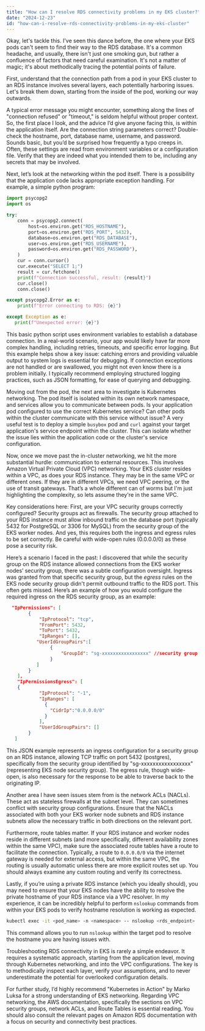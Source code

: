 ```yaml
---
title: "How can I resolve RDS connectivity problems in my EKS cluster?"
date: "2024-12-23"
id: "how-can-i-resolve-rds-connectivity-problems-in-my-eks-cluster"
---
```


Okay, let's tackle this. I’ve seen this dance before, the one where your EKS pods can't seem to find their way to the RDS database. It's a common headache, and usually, there isn't just one smoking gun, but rather a confluence of factors that need careful examination. It's not a matter of magic; it's about methodically tracing the potential points of failure.

First, understand that the connection path from a pod in your EKS cluster to an RDS instance involves several layers, each potentially harboring issues. Let's break them down, starting from the inside of the pod, working our way outwards.

A typical error message you might encounter, something along the lines of "connection refused" or "timeout," is seldom helpful without proper context. So, the first place I look, and the advice I’d give anyone facing this, is within the application itself. Are the connection string parameters correct? Double-check the hostname, port, database name, username, and password. Sounds basic, but you’d be surprised how frequently a typo creeps in. Often, these settings are read from environment variables or a configuration file. Verify that they are indeed what you intended them to be, including any secrets that may be involved.

Next, let’s look at the networking within the pod itself. There is a possibility that the application code lacks appropriate exception handling. For example, a simple python program:

```python
import psycopg2
import os

try:
    conn = psycopg2.connect(
        host=os.environ.get("RDS_HOSTNAME"),
        port=os.environ.get("RDS_PORT", 5432),
        database=os.environ.get("RDS_DATABASE"),
        user=os.environ.get("RDS_USERNAME"),
        password=os.environ.get("RDS_PASSWORD"),
    )
    cur = conn.cursor()
    cur.execute("SELECT 1;")
    result = cur.fetchone()
    print(f"Connection successful, result: {result}")
    cur.close()
    conn.close()

except psycopg2.Error as e:
    print(f"Error connecting to RDS: {e}")

except Exception as e:
   print(f"Unexpected error: {e}")
```

This basic python script uses environment variables to establish a database connection. In a real-world scenario, your app would likely have far more complex handling, including retries, timeouts, and specific error logging. But this example helps show a key issue: catching errors and providing valuable output to system logs is essential for debugging. If connection exceptions are not handled or are swallowed, you might not even know there is a problem initially. I typically recommend employing structured logging practices, such as JSON formatting, for ease of querying and debugging.

Moving out from the pod, the next area to investigate is Kubernetes networking. The pod itself is isolated within its own network namespace, and services allow you to communicate between pods. Is your application pod configured to use the correct Kubernetes service? Can other pods within the cluster communicate with this service without issue? A very useful test is to deploy a simple `busybox` pod and `curl` against your target application's service endpoint within the cluster. This can isolate whether the issue lies within the application code or the cluster's service configuration.

Now, once we move past the in-cluster networking, we hit the more substantial hurdle: communication to external resources. This involves Amazon Virtual Private Cloud (VPC) networking. Your EKS cluster resides within a VPC, as does your RDS instance. They may be in the same VPC or different ones. If they are in different VPCs, we need VPC peering, or the use of transit gateways. That’s a whole different can of worms but I'm just highlighting the complexity, so lets assume they're in the same VPC.

Key considerations here: First, are your VPC security groups correctly configured? Security groups act as firewalls. The security group attached to your RDS instance must allow inbound traffic on the database port (typically 5432 for PostgreSQL or 3306 for MySQL) from the security group of the EKS worker nodes. And yes, this requires both the ingress and egress rules to be set correctly. Be careful with wide-open rules (0.0.0.0/0) as these pose a security risk.

Here’s a scenario I faced in the past: I discovered that while the security group on the RDS instance allowed connections from the EKS worker nodes’ security group, there was a subtle configuration oversight. Ingress was granted from that specific security group, but the _egress_ rules on the EKS node security group didn't permit outbound traffic to the RDS port. This often gets missed. Here’s an example of how you would configure the required ingress on the RDS security group, as an example:

```json
  "IpPermissions": [
        {
            "IpProtocol": "tcp",
            "FromPort": 5432,
            "ToPort": 5432,
            "IpRanges": [],
           "UserIdGroupPairs":[
                {
                    "GroupId": "sg-xxxxxxxxxxxxxxxxx" //security group of the EKS worker nodes
                }
           ]
        }
    ],
    "IpPermissionsEgress": [
    {
            "IpProtocol": "-1",
            "IpRanges": [
              {
                "CidrIp":"0.0.0.0/0"
              }
            ],
            "UserIdGroupPairs": []
        }
   ]

```
This JSON example represents an ingress configuration for a security group on an RDS instance, allowing TCP traffic on port 5432 (postgres), specifically from the security group identified by "sg-xxxxxxxxxxxxxxxxx" (representing EKS node security group). The egress rule, though wide-open, is also necessary for the response to be able to traverse back to the originating IP.

Another area I have seen issues stem from is the network ACLs (NACLs). These act as stateless firewalls at the subnet level. They can sometimes conflict with security group configurations. Ensure that the NACLs associated with both your EKS worker node subnets and RDS instance subnets allow the necessary traffic in both directions on the relevant port.

Furthermore, route tables matter. If your RDS instance and worker nodes reside in different subnets (and more specifically, different availability zones within the same VPC), make sure the associated route tables have a route to facilitate the connection. Typically, a route to `0.0.0.0/0` via the internet gateway is needed for external access, but within the same VPC, the routing is usually automatic unless there are more explicit routes set up. You should always examine any custom routing and verify its correctness.

Lastly, if you’re using a private RDS instance (which you ideally should), you may need to ensure that your EKS nodes have the ability to resolve the private hostname of your RDS instance via a VPC resolver. In my experience, it can be incredibly helpful to perform `nslookup` commands from within your EKS pods to verify hostname resolution is working as expected.

```bash
kubectl exec -it <pod_name> -n <namespace> -- nslookup <rds_endpoint>
```

This command allows you to run `nslookup` within the target pod to resolve the hostname you are having issues with.

Troubleshooting RDS connectivity in EKS is rarely a simple endeavor. It requires a systematic approach, starting from the application level, moving through Kubernetes networking, and into the VPC configurations. The key is to methodically inspect each layer, verify your assumptions, and to never underestimate the potential for overlooked configuration details.

For further study, I’d highly recommend "Kubernetes in Action" by Marko Luksa for a strong understanding of EKS networking. Regarding VPC networking, the AWS documentation, specifically the sections on VPC security groups, network ACLs, and Route Tables is essential reading. You should also consult the relevant pages on Amazon RDS documentation with a focus on security and connectivity best practices.
